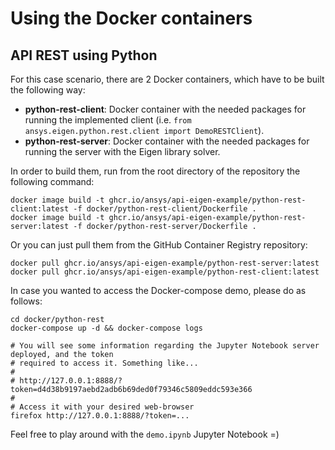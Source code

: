 # Using the Docker containers

## API REST using Python
For this case scenario, there are 2 Docker containers, which have to be built the following way:
* **python-rest-client**: Docker container with the needed packages for running the implemented client (i.e. ```from ansys.eigen.python.rest.client import DemoRESTClient```).
* **python-rest-server**: Docker container with the needed packages for running the server with the Eigen library solver.

In order to build them, run from the root directory of the repository the following command:
```
docker image build -t ghcr.io/ansys/api-eigen-example/python-rest-client:latest -f docker/python-rest-client/Dockerfile .
docker image build -t ghcr.io/ansys/api-eigen-example/python-rest-server:latest -f docker/python-rest-server/Dockerfile .
```

Or you can just pull them from the GitHub Container Registry repository:
```
docker pull ghcr.io/ansys/api-eigen-example/python-rest-server:latest
docker pull ghcr.io/ansys/api-eigen-example/python-rest-client:latest
```

In case you wanted to access the Docker-compose demo, please do as follows:
```
cd docker/python-rest
docker-compose up -d && docker-compose logs

# You will see some information regarding the Jupyter Notebook server deployed, and the token
# required to access it. Something like...
#
# http://127.0.0.1:8888/?token=d4d38b9197aebd2adb6b69ded0f79346c5809eddc593e366
#
# Access it with your desired web-browser
firefox http://127.0.0.1:8888/?token=...
```

Feel free to play around with the ```demo.ipynb``` Jupyter Notebook =)
